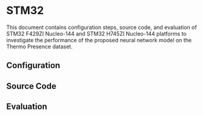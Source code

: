 # STM32

This document contains configuration steps, source code, and evaluation of STM32 F429ZI Nucleo-144 and STM32 H745ZI Nucleo-144 platforms to investigate the performance of the proposed neural network model on the Thermo Presence dataset.

## Configuration


## Source Code


## Evaluation
